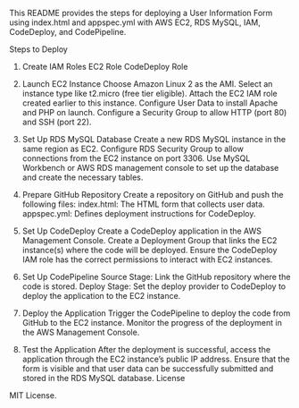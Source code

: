 This README provides the steps for deploying a User Information Form using index.html and appspec.yml with AWS EC2, RDS MySQL, IAM, CodeDeploy, and CodePipeline.

Steps to Deploy

1. Create IAM Roles
EC2 Role
CodeDeploy Role

2. Launch EC2 Instance
Choose Amazon Linux 2 as the AMI.
Select an instance type like t2.micro (free tier eligible).
Attach the EC2 IAM role created earlier to this instance.
Configure User Data to install Apache and PHP on launch.
Configure a Security Group to allow HTTP (port 80) and SSH (port 22).

3. Set Up RDS MySQL Database
Create a new RDS MySQL instance in the same region as EC2.
Configure RDS Security Group to allow connections from the EC2 instance on port 3306.
Use MySQL Workbench or AWS RDS management console to set up the database and create the necessary tables.

4. Prepare GitHub Repository
Create a repository on GitHub and push the following files:
index.html: The HTML form that collects user data.
appspec.yml: Defines deployment instructions for CodeDeploy.

5. Set Up CodeDeploy
Create a CodeDeploy application in the AWS Management Console.
Create a Deployment Group that links the EC2 instance(s) where the code will be deployed.
Ensure the CodeDeploy IAM role has the correct permissions to interact with EC2 instances.

6. Set Up CodePipeline
Source Stage: Link the GitHub repository where the code is stored.
Deploy Stage: Set the deploy provider to CodeDeploy to deploy the application to the EC2 instance.

7. Deploy the Application
Trigger the CodePipeline to deploy the code from GitHub to the EC2 instance.
Monitor the progress of the deployment in the AWS Management Console.

8. Test the Application
After the deployment is successful, access the application through the EC2 instance’s public IP address.
Ensure that the form is visible and that user data can be successfully submitted and stored in the RDS MySQL database.
License

MIT License.
